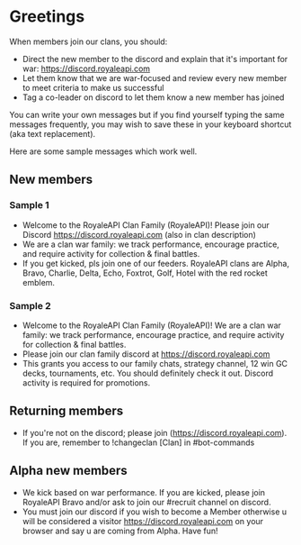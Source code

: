 # Greetings

When members join our clans, you should:
- Direct the new member to the discord and explain that it's important for war: https://discord.royaleapi.com
- Let them know that we are war-focused and review every new member to meet criteria to make us successful
- Tag a co-leader on discord to let them know a new member has joined

You can write your own messages but if you find yourself typing the same messages frequently, you may wish to save these in your keyboard shortcut (aka text replacement).

Here are some sample messages which work well.

## New members

### Sample 1

- Welcome to the RoyaleAPI Clan Family (RoyaleAPI)! Please join our Discord https://discord.royaleapi.com (also in clan description)
- We are a clan war family: we track performance, encourage practice, and require activity for collection & final battles.
- If you get kicked, pls join one of our feeders. RoyaleAPI clans are Alpha, Bravo, Charlie, Delta, Echo, Foxtrot, Golf, Hotel with the red rocket emblem.

### Sample 2

- Welcome to the RoyaleAPI Clan Family (RoyaleAPI)! We are a clan war family: we track performance, encourage practice, and require activity for collection & final battles.
- Please join our clan family discord at https://discord.royaleapi.com
- This grants you access to our family chats, strategy channel, 12 win GC decks, tournaments, etc. You should definitely check it out. Discord activity is required for promotions.

## Returning members

- If you're not on the discord; please join (https://discord.royaleapi.com).  If you are, remember to !changeclan [Clan] in #bot-commands

## Alpha new members

- We kick based on war performance.  If you are kicked, please join RoyaleAPI Bravo and/or ask to join our #recruit channel on discord.
- You must join our discord if you wish to become a Member otherwise u will be considered a visitor  https://discord.royaleapi.com on your browser and say u are coming from Alpha. Have fun!
